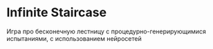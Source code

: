 # Infinite Staircase
 
Игра про бесконечную лестницу с процедурно-генерирующимися испытаниями, с использованием нейросетей
